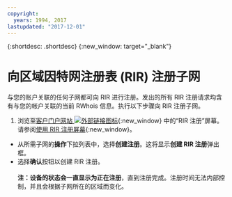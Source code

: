 ```yaml
---
copyright:
  years: 1994, 2017
lastupdated: "2017-12-01"
---
```


{:shortdesc: .shortdesc}
{:new_window: target="_blank"}

# 向区域因特网注册表 (RIR) 注册子网

与您的账户关联的任何子网都可向 RIR 进行注册。发出的所有 RIR 注册请求均含有与您的帐户关联的当前 RWhois 信息。执行以下步骤向 RIR 注册子网。

1. 浏览至[客户门户网站 ![外部链接图标](../../icons/launch-glyph.svg "外部链接图标")](https://control.softlayer.com/){:new_window} 中的“RIR 注册”屏幕。请参阅[使用 RIR 注册屏幕](rir-screen.html){:new_window}。
* 从所需子网的**操作**下拉列表中，选择**创建注册**。这将显示**创建 RIR 注册**弹出框。
* 选择**确认**按钮以创建 RIR 注册。<br/><br>**注：**设备的状态会一直显示为**正在注册**，直到注册完成。注册时间无法内部控制，并且会根据子网所在的区域而变化。
